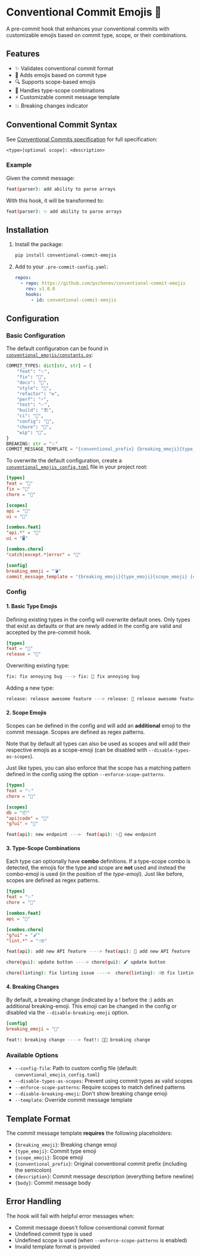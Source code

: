 # Conventional Commit Emojis 🎨

A pre-commit hook that enhances your conventional commits with customizable emojis based on commit type, scope, or their combinations.

## Features

- ✨ Validates conventional commit format
- 🎯 Adds emojis based on commit type
- 🔍 Supports scope-based emojis
- 🔄 Handles type-scope combinations
- ⚡ Customizable commit message template
- 💥 Breaking changes indicator

## Conventional Commit Syntax

See [Conventional Commits specification](https://www.conventionalcommits.org/en/v1.0.0/) for full specification:

```text
<type>[optional scope]: <description>
```

### Example

Given the commit message:

```bash
feat(parser): add ability to parse arrays
```

With this hook, it will be transformed to:

```bash
feat(parser): ✨ add ability to parse arrays
```

## Installation

1. Install the package:

    ```bash
    pip install conventional-commit-emojis
    ```

2. Add to your `.pre-commit-config.yaml`:

    ```yaml
    repos:
      - repo: https://github.com/pschonev/conventional-commit-emojis
        rev: v1.0.0
        hooks:
          - id: conventional-commit-emojis
    ```

## Configuration

### Basic Configuration

The default configuration can be found in [`conventional_emojis/constants.py`](conventional_emojis/constants.py):

```python
COMMIT_TYPES: dict[str, str] = {
    "feat": "✨",
    "fix": "🐛",
    "docs": "📝",
    "style": "💄",
    "refactor": "♻️",
    "perf": "⚡️",
    "test": "✅",
    "build": "🏗️",
    "ci": "👷",
    "config": "🔧",
    "chore": "🧹",
    "wip": "🚧",
}
BREAKING: str = "💥"
COMMIT_MESSAGE_TEMPLATE = "{conventional_prefix} {breaking_emoji}{type_emoji}{scope_emoji} {description}\n{body}"
```

To overwrite the default configuration, create a [`conventional_emojis_config.toml`](conventional_emojis_config.toml) file in your project root:

```toml
[types]
feat = "🚀"
fix = "🔧"
chore = "🧹"

[scopes]
api = "🔌"
ui = "🎨"

[combos.feat]
"api.*" = "🐍"
ui = "🖥️"

[combos.chore]
"catch|except.*|error" = "🥅"

[config]
breaking_emoji = "💣"
commit_message_template = "{breaking_emoji}{type_emoji}{scope_emoji} {conventional_prefix}: {description}\n\n{body}"
```

### Config

#### 1. Basic Type Emojis

Defining existing types in the config will overwrite default ones. Only types that exist as defaults or that are newly added in the config are valid and accepted by the pre-commit hook.

```toml
[types]
feat = "🍕"
release = "🚀"
```

Overwriting existing type:

```bash
fix: fix annoying bug ---> fix: 🍕 fix annoying bug
```

Adding a new type:

```bash
release: release awesome feature ---> release: 🚀 release awesome feature
```

#### 2. Scope Emojis

Scopes can be defined in the config and will add an **additional** emoji to the commit message. Scopes are defined as regex patterns.

Note that by default all types can also be used as scopes and will add their respective emojis as a scope-emoji (can be disabled with `--disable-types-as-scopes`).

Just like types, you can also enforce that the scope has a matching pattern defined in the config using the option `--enforce-scope-patterns`.

```toml
[types]
feat = "✨"
chore = "🧹"

[scopes]
db = "📦"
"api|code" = "🔌"
"g?ui" = "🎨"
```

```bash
feat(api): new endpoint --->  feat(api): ✨🔌 new endpoint
```

#### 3. Type-Scope Combinations

Each type can optionally have **combo** definitions. If a type-scope combo is detected, the emojis for the type and scope are **not** used and instead the combo-emoji is used (in the position of the *type-emoji*). Just like before, scopes are defined as regex patterns.

```toml
[types]
feat = "✨"
chore = "🧹"

[combos.feat]
api = "🐍"

[combos.chore]
"g?ui" = "🖌️"
"lint.*" = "☝️🤓"
```

```bash
feat(api): add new API feature ----> feat(api): 🐍 add new API feature

chore(gui): update button ----> chore(gui): 🖌️ update button

chore(linting): fix linting issue ---->  chore(linting): ☝️🤓 fix linting issue
```

#### 4. Breaking Changes

By default, a breaking change (indicated by a ! before the :) adds an additional breaking-emoji. This emoji can be changed in the config or disabled via the `--disable-breaking-emoji` option.

```toml
[config]
breaking_emoji = "🎉"
```

```bash
feat!: breaking change ----> feat!: 🎉✨ breaking change
```

### Available Options

- `--config-file`: Path to custom config file (default: `conventional_emojis_config.toml`)
- `--disable-types-as-scopes`: Prevent using commit types as valid scopes
- `--enforce-scope-patterns`: Require scopes to match defined patterns
- `--disable-breaking-emoji`: Don't show breaking change emoji
- `--template`: Override commit message template

## Template Format

The commit message template **requires** the following placeholders:

- `{breaking_emoji}`: Breaking change emoji
- `{type_emoji}`: Commit type emoji
- `{scope_emoji}`: Scope emoji
- `{conventional_prefix}`: Original conventional commit prefix (including the semicolon)
- `{description}`: Commit message description (everything before newline)
- `{body}`: Commit message body

## Error Handling

The hook will fail with helpful error messages when:

- Commit message doesn't follow conventional commit format
- Undefined commit type is used
- Undefined scope is used (when `--enforce-scope-patterns` is enabled)
- Invalid template format is provided
